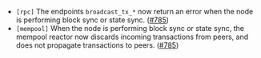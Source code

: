 - `[rpc]` The endpoints `broadcast_tx_*` now return an error when the node is
  performing block sync or state sync.
  ([\#785](https://github.com/cometbft/cometbft/issues/785))
- `[mempool]` When the node is performing block sync or state sync, the mempool
  reactor now discards incoming transactions from peers, and does not propagate
  transactions to peers.
  ([\#785](https://github.com/cometbft/cometbft/issues/785))
